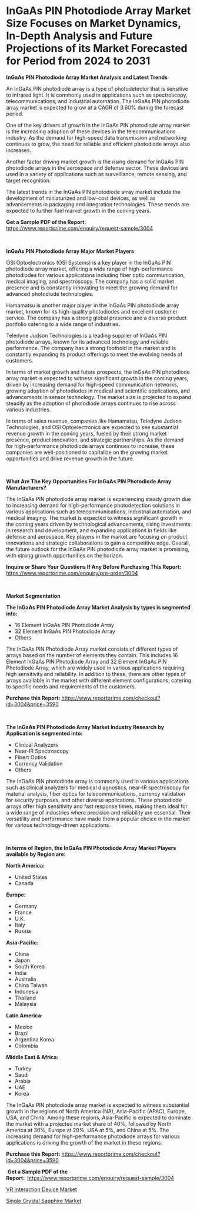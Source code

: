 <p><h1>InGaAs PIN Photodiode Array Market Size Focuses on Market Dynamics, In-Depth Analysis and Future Projections of its Market Forecasted for Period from 2024 to 2031</h1></p><p><strong>InGaAs PIN Photodiode Array Market Analysis and Latest Trends</strong></p>
<p><p>An InGaAs PIN photodiode array is a type of photodetector that is sensitive to infrared light. It is commonly used in applications such as spectroscopy, telecommunications, and industrial automation. The InGaAs PIN photodiode array market is expected to grow at a CAGR of 3.60% during the forecast period.</p><p>One of the key drivers of growth in the InGaAs PIN photodiode array market is the increasing adoption of these devices in the telecommunications industry. As the demand for high-speed data transmission and networking continues to grow, the need for reliable and efficient photodiode arrays also increases.</p><p>Another factor driving market growth is the rising demand for InGaAs PIN photodiode arrays in the aerospace and defense sector. These devices are used in a variety of applications such as surveillance, remote sensing, and target recognition.</p><p>The latest trends in the InGaAs PIN photodiode array market include the development of miniaturized and low-cost devices, as well as advancements in packaging and integration technologies. These trends are expected to further fuel market growth in the coming years.</p></p>
<p><strong>Get a Sample PDF of the Report:&nbsp;</strong> <a href="https://www.reportprime.com/enquiry/request-sample/3004">https://www.reportprime.com/enquiry/request-sample/3004</a></p>
<p>&nbsp;</p>
<p><strong>InGaAs PIN Photodiode Array Major Market Players</strong></p>
<p><p>OSI Optoelectronics (OSI Systems) is a key player in the InGaAs PIN photodiode array market, offering a wide range of high-performance photodiodes for various applications including fiber optic communication, medical imaging, and spectroscopy. The company has a solid market presence and is constantly innovating to meet the growing demand for advanced photodiode technologies.</p><p>Hamamatsu is another major player in the InGaAs PIN photodiode array market, known for its high-quality photodiodes and excellent customer service. The company has a strong global presence and a diverse product portfolio catering to a wide range of industries.</p><p>Teledyne Judson Technologies is a leading supplier of InGaAs PIN photodiode arrays, known for its advanced technology and reliable performance. The company has a strong foothold in the market and is constantly expanding its product offerings to meet the evolving needs of customers.</p><p>In terms of market growth and future prospects, the InGaAs PIN photodiode array market is expected to witness significant growth in the coming years, driven by increasing demand for high-speed communication networks, growing adoption of photodiodes in medical and scientific applications, and advancements in sensor technology. The market size is projected to expand steadily as the adoption of photodiode arrays continues to rise across various industries.</p><p>In terms of sales revenue, companies like Hamamatsu, Teledyne Judson Technologies, and OSI Optoelectronics are expected to see substantial revenue growth in the coming years, fueled by their strong market presence, product innovation, and strategic partnerships. As the demand for high-performance photodiode arrays continues to increase, these companies are well-positioned to capitalize on the growing market opportunities and drive revenue growth in the future.</p></p>
<p>&nbsp;</p>
<p><strong>What Are The Key Opportunities For InGaAs PIN Photodiode Array Manufacturers?</strong></p>
<p><p>The InGaAs PIN photodiode array market is experiencing steady growth due to increasing demand for high-performance photodetection solutions in various applications such as telecommunications, industrial automation, and medical imaging. The market is expected to witness significant growth in the coming years driven by technological advancements, rising investments in research and development, and expanding applications in fields like defense and aerospace. Key players in the market are focusing on product innovations and strategic collaborations to gain a competitive edge. Overall, the future outlook for the InGaAs PIN photodiode array market is promising, with strong growth opportunities on the horizon.</p></p>
<p><strong>Inquire or Share Your Questions If Any Before Purchasing This Report:</strong> <a href="https://www.reportprime.com/enquiry/pre-order/3004">https://www.reportprime.com/enquiry/pre-order/3004</a></p>
<p>&nbsp;</p>
<p><strong>Market Segmentation</strong></p>
<p><strong>The InGaAs PIN Photodiode Array Market Analysis by types is segmented into:</strong></p>
<p><ul><li>16 Element InGaAs PIN Photodiode Array</li><li>32 Element InGaAs PIN Photodiode Array</li><li>Others</li></ul></p>
<p><p>The InGaAs PIN Photodiode Array market consists of different types of arrays based on the number of elements they contain. This includes 16 Element InGaAs PIN Photodiode Array and 32 Element InGaAs PIN Photodiode Array, which are widely used in various applications requiring high sensitivity and reliability. In addition to these, there are other types of arrays available in the market with different element configurations, catering to specific needs and requirements of the customers.</p></p>
<p><strong>Purchase this Report:&nbsp;</strong><a href="https://www.reportprime.com/checkout?id=3004&price=3590">https://www.reportprime.com/checkout?id=3004&price=3590</a></p>
<p>&nbsp;</p>
<p><strong>The InGaAs PIN Photodiode Array Market Industry Research by Application is segmented into:</strong></p>
<p><ul><li>Clinical Analyzers</li><li>Near-IR Spectroscopy</li><li>Fibert Optics</li><li>Currency Validation</li><li>Others</li></ul></p>
<p><p>The InGaAs PIN photodiode array is commonly used in various applications such as clinical analyzers for medical diagnostics, near-IR spectroscopy for material analysis, fiber optics for telecommunications, currency validation for security purposes, and other diverse applications. These photodiode arrays offer high sensitivity and fast response times, making them ideal for a wide range of industries where precision and reliability are essential. Their versatility and performance have made them a popular choice in the market for various technology-driven applications.</p></p>
<p>&nbsp;</p>
<p><strong>In terms of Region, the InGaAs PIN Photodiode Array Market Players available by Region are:</strong></p>
<p>
    <p> <strong> North America: </strong>
        <ul>
            <li>United States</li>
            <li>Canada</li>
        </ul>
        </p> 
    <p> <strong> Europe: </strong>
        <ul>
            <li>Germany</li>
            <li>France</li>
            <li>U.K.</li>
            <li>Italy</li>
            <li>Russia</li>
        </ul>
        </p> 
    <p> <strong> Asia-Pacific: </strong>
        <ul>
            <li>China</li>
            <li>Japan</li>
            <li>South Korea</li>
            <li>India</li>
            <li>Australia</li>
            <li>China Taiwan</li>
            <li>Indonesia</li>
            <li>Thailand</li>
            <li>Malaysia</li>
        </ul>
        </p> 
    <p> <strong> Latin America: </strong>
        <ul>
            <li>Mexico</li>
            <li>Brazil</li>
            <li>Argentina Korea</li>
            <li>Colombia</li>
        </ul>
        </p> 
    <p> <strong> Middle East & Africa: </strong>
        <ul>
            <li>Turkey</li>
            <li>Saudi</li>
            <li>Arabia</li>
            <li>UAE</li>
            <li>Korea</li>
        </ul>
    </p>
    </p>
<p><p>The InGaAs PIN photodiode array market is expected to witness substantial growth in the regions of North America (NA), Asia-Pacific (APAC), Europe, USA, and China. Among these regions, Asia-Pacific is expected to dominate the market with a projected market share of 40%, followed by North America at 30%, Europe at 20%, USA at 5%, and China at 5%. The increasing demand for high-performance photodiode arrays for various applications is driving the growth of the market in these regions.</p></p>
<p><strong>Purchase this Report: </strong><a href="https://www.reportprime.com/checkout?id=3004&price=3590">https://www.reportprime.com/checkout?id=3004&price=3590</a></p>
<p>&nbsp;<strong>Get a Sample PDF of the Report:&nbsp;&nbsp;</strong><a href="https://www.reportprime.com/enquiry/request-sample/3004">https://www.reportprime.com/enquiry/request-sample/3004</a></p>
<p><strong></strong></p>
<p><p><a href="https://github.com/FassouRP/Market-Research-Report-List-3/blob/main/vr-interaction-device-market.md">VR Interaction Device Market</a></p><p><a href="https://chivalrous-flock-a86.notion.site/Single-Crystal-Sapphire-Market-Research-Report-Reveals-The-Latest-Trends-And-Opportunities-of-this-M-ab076af9895d4a038320ddcc06990d2c">Single Crystal Sapphire Market</a></p></p>